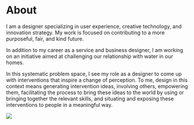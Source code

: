 # About


I am a designer specializing in user experience, creative technology, and innovation strategy. My work is focused on contributing to a more purposeful, fair, and kind future.

In addition to my career as a service and business designer, I am working on an initiative aimed at challenging our relationship with water in our homes.

In this systematic problem space, I see my role as a designer to come up with interventions that inspire a change of perception. To me, design in this context means generating intervention ideas, involving others, empowering them, facilitating the process to bring these ideas to the world by using or bringing together the relevant skills, and situating and exposing these interventions to people in a meaningful way.

![](/MDEF/images/ch.jpeg)


